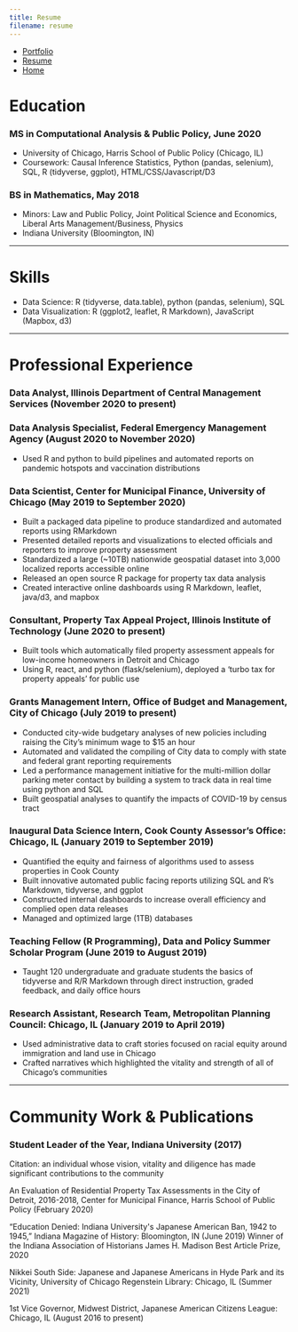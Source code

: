 ```yaml
---
title: Resume
filename: resume
---
```

<head>
    <link rel="stylesheet" type="text/css" href="css/style.css">
    <!-- Global site tag (gtag.js) - Google Analytics -->
    <script async src="https://www.googletagmanager.com/gtag/js?id=UA-178459008-1"></script>
    <script>
  window.dataLayer = window.dataLayer || [];
  function gtag(){dataLayer.push(arguments);}
  gtag('js', new Date());
  gtag('config', 'UA-178459008-1');
    </script>

</head>

<ul class="navbar"> 
    <li class="navbar"><a class="navbar" href="/portfolio.html">Portfolio</a></li>
    <li class="navbar"><a class="navbar" href="/resume.html">Resume</a></li>
    <li class="navbar"><a class="navbar" href="/index.html">Home</a></li>
</ul>

# Education
### MS in Computational Analysis & Public Policy, June 2020
- University of Chicago, Harris School of Public Policy (Chicago, IL)
- Coursework: Causal Inference Statistics, Python (pandas, selenium), SQL, R (tidyverse, ggplot), HTML/CSS/Javascript/D3

### BS in Mathematics, May 2018
- Minors: Law and Public Policy, Joint Political Science and Economics, Liberal Arts Management/Business, Physics
- Indiana University (Bloomington, IN)

***
# Skills
- Data Science: R (tidyverse, data.table), python (pandas, selenium), SQL
- Data Visualization: R (ggplot2, leaflet, R Markdown), JavaScript (Mapbox, d3)

***

# Professional Experience

### Data Analyst, Illinois Department of Central Management Services (November 2020 to present)

### Data Analysis Specialist, Federal Emergency Management Agency (August 2020 to November 2020)
-	Used R and python to build pipelines and automated reports on pandemic hotspots and vaccination distributions

### Data Scientist, Center for Municipal Finance, University of Chicago (May 2019 to September 2020)
- Built a packaged data pipeline to produce standardized and automated reports using RMarkdown
- Presented detailed reports and visualizations to elected officials and reporters to improve property assessment
- Standardized a large (~10TB) nationwide geospatial dataset into 3,000 localized reports accessible online
- Released an open source R package for property tax data analysis
- Created interactive online dashboards using R Markdown, leaflet, java/d3, and mapbox 

### Consultant, Property Tax Appeal Project, Illinois Institute of Technology (June 2020 to present)
-	Built tools which automatically filed property assessment appeals for low-income homeowners in Detroit and Chicago
- Using R, react, and python (flask/selenium), deployed a ‘turbo tax for property appeals’ for public use 

### Grants Management Intern, Office of Budget and Management, City of Chicago (July 2019 to present)
- Conducted city-wide budgetary analyses of new policies including raising the City’s minimum wage to $15 an hour
- Automated and validated the compiling of City data to comply with state and federal grant reporting requirements
- Led a performance management initiative for the multi-million dollar parking meter contact by building a system to track data in real time using python and SQL
- Built geospatial analyses to quantify the impacts of COVID-19 by census tract

### Inaugural Data Science Intern, Cook County Assessor’s Office: Chicago, IL (January 2019 to September 2019)
- Quantified the equity and fairness of algorithms used to assess properties in Cook County
- Built innovative automated public facing reports utilizing SQL and R’s Markdown, tidyverse, and ggplot
- Constructed internal dashboards to increase overall efficiency and complied open data releases
- Managed and optimized large (1TB) databases

### Teaching Fellow (R Programming), Data and Policy Summer Scholar Program (June 2019 to August 2019)
- Taught 120 undergraduate and graduate students the basics of tidyverse and R/R Markdown through direct instruction, graded feedback, and daily office hours

### Research Assistant, Research Team, Metropolitan Planning Council: Chicago, IL (January 2019 to April 2019)
- Used administrative data to craft stories focused on racial equity around immigration and land use in Chicago
- Crafted narratives which highlighted the vitality and strength of all of Chicago’s communities

***

# Community Work & Publications
### Student Leader of the Year, Indiana University (2017)
Citation: an individual whose vision, vitality and diligence has made significant contributions to the community

An Evaluation of Residential Property Tax Assessments in the City of Detroit, 2016-2018, Center for Municipal Finance, Harris School of Public Policy (February 2020)

“Education Denied: Indiana University's Japanese American Ban, 1942 to 1945,” Indiana Magazine of History: Bloomington, IN (June 2019)
Winner of the Indiana Association of Historians James H. Madison Best Article Prize, 2020

Nikkei South Side: Japanese and Japanese Americans in Hyde Park and its Vicinity, University of Chicago Regenstein Library: Chicago, IL (Summer 2021)

1st Vice Governor, Midwest District, Japanese American Citizens League: Chicago, IL (August 2016 to present)


